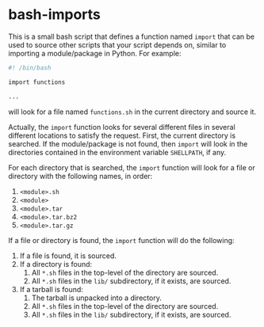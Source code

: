 # bash-imports

This is a small bash script that defines a function named `import` that can be used to source other scripts that
your script depends on, similar to importing a module/package in Python. For example:

```bash
#! /bin/bash

import functions

...
```
will look for a file named `functions.sh` in the current directory and source it.

Actually, the `import` function looks for several different files in several different locations to satisfy
the request. First, the current directory is searched. If the module/package is not found, then `import` will
look in the directories contained in the environment variable `SHELLPATH`, if any.

For each directory that is searched, the `import` function will look for a file or directory with the following
names, in order:

1. `<module>.sh`
1. `<module>`
1. `<module>.tar`
1. `<module>.tar.bz2`
1. `<module>.tar.gz`

If a file or directory is found, the `import` function will do the following:

1. If a file is found, it is sourced.
1. If a directory is found:
    1. All `*.sh` files in the top-level of the directory are sourced.
    1. All `*.sh` files in the `lib/` subdirectory, if it exists, are sourced.
1. If a tarball is found:
    1. The tarball is unpacked into a directory.
    1. All `*.sh` files in the top-level of the directory are sourced.
    1. All `*.sh` files in the `lib/` subdirectory, if it exists, are sourced.